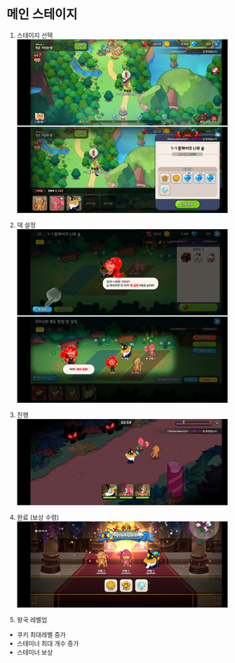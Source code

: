 # 메인 스테이지

1. 스테이지 선택
![poster](./stage1-1.jpg)
![poster](./stage1-1_2.jpg)

2. 덱 설정
![poster](./stage_deck.jpg)
![poster](./stage_deck2.jpg)

3. 진행
![poster](./stage.jpg)

4. 완료 (보상 수령)
![poster](./stage_finish.jpg)

5. 왕국 레벨업
- 쿠키 최대레벨 증가
- 스테미너 최대 개수 증가
- 스테미너 보상